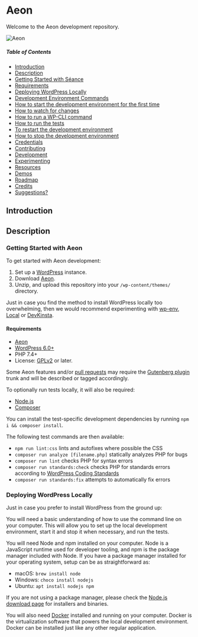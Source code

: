 # Aeon

Welcome to the Aeon development repository.

![Aeon](https://repository-images.githubusercontent.com/537639296/331524d2-317c-4f3c-ad1d-71525b7f9050)

##### Table of Contents

- [Introduction](#introduction)
- [Description](#description)
- [Getting Started with Séance](#getting-started-with-seance)
- [Requirements](#requirements)
- [Deploying WordPress Locally](#deploying-wordpress-locally)
- [Development Environment Commands](#development-environment-commands)
- [How to start the development environment for the first time](#how-to-start-the-development-environment-for-the-first-time)
- [How to watch for changes](#how-to-watch-for-changes)
- [How to run a WP-CLI command](#how-to-run-a-wp-cli-command)
- [How to run the tests](#how-to-run-the-tests)
- [To restart the development environment](#how-to-restart-the-development-environment)
- [How to stop the development environment](#how-to-stop-the-development-environment)
- [Credentials](#credentials)
- [Contributing](#contributing)
- [Development](#development)
- [Experimenting](#experimenting)
- [Resources](#resources)
- [Demos](#demos)
- [Roadmap](#roadmap)
- [Credits](#credits)
- [Suggestions?](#suggestions)

## Introduction
## Description

### Getting Started with Aeon

To get started with Aeon development:

1. Set up a [WordPress](#deploying-wordpress-locally) instance.
2. Download [Aeon]().
3. Unzip, and upload this repository into your `/wp-content/themes/` directory.

Just in case you find the method to install WordPress locally too overwhelming, then we would recommend experimenting with [wp-env](https://developer.wordpress.org/block-editor/getting-started/devenv/), [Local](https://localwp.com/) or [DevKinsta](https://kinsta.com/devkinsta/).

#### Requirements

- [Aeon](https://github.com/alexdeborba/seance)
- [WordPress 6.0+](https://wordpress.org/download/)
- PHP 7.4+
- License: [GPLv2](https://www.gnu.org/licenses/gpl-2.0.html) or later.

Some Aeon features and/or [pull requests](https://github.com/atmostfear-entertainment/aeon/pulls) may require the [Gutenberg plugin](https://wordpress.org/plugins/gutenberg/) trunk and will be described or tagged accordingly.

To optionally run tests locally, it will also be required:

- [Node.js](https://nodejs.org/en/)
- [Composer](https://getcomposer.org/)

You can install the test-specific development dependencies by running `npm i && composer install`.

The following test commands are then available:

- `npm run lint:css` lints and autofixes where possible the CSS
- `composer run analyze [filename.php]` statically analyzes PHP for bugs
- `composer run lint` checks PHP for syntax errors
- `composer run standards:check` checks PHP for standards errors according to [WordPress Coding Standards](https://developer.wordpress.org/coding-standards/)
- `composer run standards:fix` attempts to automatically fix errors

### Deploying WordPress Locally

Just in case you prefer to install WordPress from the ground up:

You will need a basic understanding of how to use the command line on your computer. This will allow you to set up the local development environment, start it and stop it when necessary, and run the tests.

You will need Node and npm installed on your computer. Node is a JavaScript runtime used for developer tooling, and npm is the package manager included with Node. If you have a package manager installed for your operating system, setup can be as straightforward as:

* macOS: `brew install node`
* Windows: `choco install nodejs`
* Ubuntu: `apt install nodejs npm`

If you are not using a package manager, please check the [Node.js download page](https://nodejs.org/en/download/) for installers and binaries.

You will also need [Docker](https://www.docker.com/products/docker-desktop) installed and running on your computer. Docker is the virtualization software that powers the local development environment. Docker can be installed just like any other regular application.